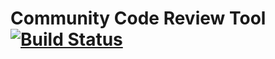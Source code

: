 # Community Code Review Tool [![Build Status](https://travis-ci.org/HPI-SWA-Lab/CommunityCodeReview.svg?branch=master)](https://travis-ci.org/hpi-swa-lab/CommunityCodeReview)
